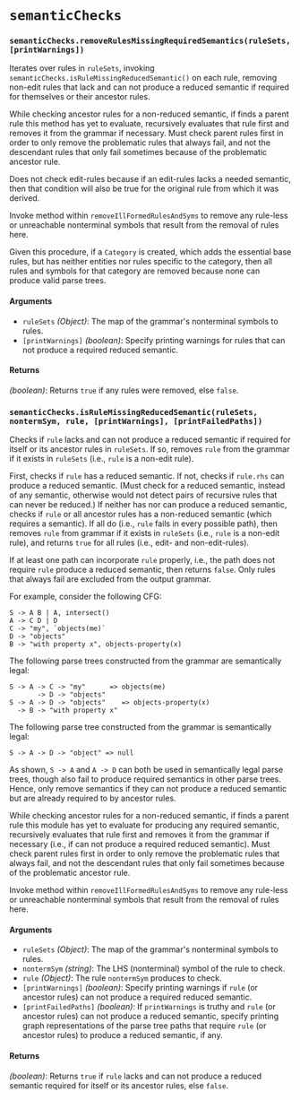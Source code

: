 # `semanticChecks`

### `semanticChecks.removeRulesMissingRequiredSemantics(ruleSets, [printWarnings])`
Iterates over rules in `ruleSets`, invoking `semanticChecks.isRuleMissingReducedSemantic()` on each rule, removing non-edit rules that lack and can not produce a reduced semantic if required for themselves or their ancestor rules.

While checking ancestor rules for a non-reduced semantic, if finds a parent rule this method has yet to evaluate, recursively evaluates that rule first and removes it from the grammar if necessary. Must check parent rules first in order to only remove the problematic rules that always fail, and not the descendant rules that only fail sometimes because of the problematic ancestor rule.

Does not check edit-rules because if an edit-rules lacks a needed semantic, then that condition will also be true for the original rule from which it was derived.

Invoke method within `removeIllFormedRulesAndSyms` to remove any rule-less or unreachable nonterminal symbols that result from the removal of rules here.

Given this procedure, if a `Category` is created, which adds the essential base rules, but has neither entities nor rules specific to the category, then all rules and symbols for that category are removed because none can produce valid parse trees.

#### Arguments
- `ruleSets` *(Object)*: The map of the grammar's nonterminal symbols to rules.
- `[printWarnings]` *(boolean)*: Specify printing warnings for rules that can not produce a required reduced semantic.

#### Returns
*(boolean)*: Returns `true` if any rules were removed, else `false`.

### `semanticChecks.isRuleMissingReducedSemantic(ruleSets, nontermSym, rule, [printWarnings], [printFailedPaths])`
Checks if `rule` lacks and can not produce a reduced semantic if required for itself or its ancestor rules in `ruleSets`. If so, removes `rule` from the grammar if it exists in `ruleSets` (i.e., `rule` is a non-edit rule).

First, checks if `rule` has a reduced semantic. If not, checks if `rule.rhs` can produce a reduced semantic. (Must check for a reduced semantic, instead of any semantic, otherwise would not detect pairs of recursive rules that can never be reduced.) If neither has nor can produce a reduced semantic, checks if `rule` or all ancestor rules has a non-reduced semantic (which requires a semantic). If all do (i.e., `rule` fails in every possible path), then removes `rule` from grammar if it exists in `ruleSets` (i.e., `rule` is a non-edit rule), and returns `true` for all rules (i.e., edit- and non-edit-rules).

If at least one path can incorporate `rule` properly, i.e., the path does not require `rule` produce a reduced semantic, then returns `false`. Only rules that always fail are excluded from the output grammar.

For example, consider the following CFG:

	S -> A B | A, intersect()
	A -> C D | D
	C -> "my", `objects(me)`
	D -> "objects"
	B -> "with property x", objects-property(x)

The following parse trees constructed from the grammar are semantically legal:

	S -> A -> C -> "my"      => objects(me)
	       -> D -> "objects"
	S -> A -> D -> "objects"    => objects-property(x)
	  -> B -> "with property x"

The following parse tree constructed from the grammar is semantically legal:

	S -> A -> D -> "object" => null

As shown, `S -> A` and `A -> D` can both be used in semantically legal parse trees, though also fail to produce required semantics in other parse trees. Hence, only remove semantics if they can not produce a reduced semantic but are already required to by ancestor rules.

While checking ancestor rules for a non-reduced semantic, if finds a parent rule this module has yet to evaluate for producing any required semantic, recursively evaluates that rule first and removes it from the grammar if necessary (i.e., if can not produce a required reduced semantic). Must check parent rules first in order to only remove the problematic rules that always fail, and not the descendant rules that only fail sometimes because of the problematic ancestor rule.

Invoke method within `removeIllFormedRulesAndSyms` to remove any rule-less or unreachable nonterminal symbols that result from the removal of rules here.

#### Arguments
- `ruleSets` *(Object)*: The map of the grammar's nonterminal symbols to rules.
- `nontermSym` *(string)*: The LHS (nonterminal) symbol of the rule to check.
- `rule` *(Object)*: The rule `nontermSym` produces to check.
- `[printWarnings]` *(boolean)*: Specify printing warnings if `rule` (or ancestor rules) can not produce a required reduced semantic.
- `[printFailedPaths]` *(boolean)*: If `printWarnings` is truthy and `rule` (or ancestor rules) can not produce a reduced semantic, specify printing graph representations of the parse tree paths that require `rule` (or ancestor rules) to produce a reduced semantic, if any.

#### Returns
*(boolean)*: Returns `true` if `rule` lacks and can not produce a reduced semantic required for itself or its ancestor rules, else `false`.